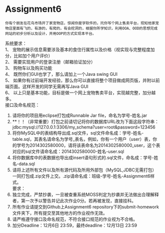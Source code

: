 # Assignment6

    你有个朋友在花鸟市场开了家宠物店，惊闻你是学软件的，托你写个网上售卖平台，现知他家宠物店里面有飞的，有游的，有爬的，有会挖洞的，根据你所学知识，利用OOA、OOD的思想完成网站的初步分析以及设计，并用OOP的方式实现本平台。  
系统要求：  
1、	宠物的展示信息需要涉及基本的食住行属性以及价格（视实现与完整程度加分，比如加个用户评价）  
2、	需要实现用户的登录注册（邮箱验证加分）  
3、	购物车以及购买功能  
4、	既然你们GUI也学了，那么请加上一个Java swing GUI  
5、	如果你有过前端开发经验，那么你可以直接将整个项目做成网页版，并附以前端页面。这样开发的同学无需再写Java GUI  
6、	以上只是基本功能，目标是做一个网上宠物售卖平台，实现越完整，加分越多。  
接口及命名规范：  
1.	请将你的项目用eclipse打包成Runnable Jar file，命名为学号-姓名.jar  
2.	**！！（非常重要）打包之前请切记将你的数据库URL改为下面这段字符串：jdbc:mysql://127.0.0.1:3306/my_schema?user=root&password=123456  
3.	将你MySQL中的表结构导出成.sql文件，sql文件命名成：学号-姓名-table.sql，其表名请命名为学号_表名，例如，你有一个用户（user）表，你的学号为2014302580000，请将该表命名为2014302580000_user，这个表对应的sql文件请命名成：2014302580000-姓名-user.sql  
4.	将你数据库中的表数据也导出成insert语句形式的.sql文件，命名成：学号-姓名-data.sql  
5.	请将上述所有文件以及所有源代码及所用外部包（MySQL,JDBC无需打包）一同打包成.zip文件上交。.zip请命名成：班级-学号-姓名-Assignment6样式。  
要求：  
1. 独立完成，严禁抄袭，一旦被查重系统MOSS判定为抄袭并无法做出合理解释者，第一次予以警告并记此次作业0分。若再被发现，直接挂科。  
2. 所有作业请提交到Github上Assignment6 repository下的submit-homework文件夹下，所有提交至其他地方的作业视作无效。  
3. 请严格遵守接口及命名规范，不符合接口规范的作业视为不合格。  
4. 加分Deadline：12月6日 23:59，最终deadline：12月13日 23:59  

